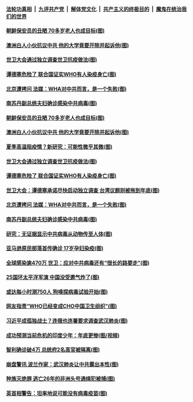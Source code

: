 

####  [法轮功真相](../../../../basic/blob/master/README.md?t=05201431) &nbsp;|&nbsp; [九评共产党](../../../../9ping.md/blob/master/README.md?t=05201431) &nbsp;|&nbsp; [解体党文化](../../../../jtdwh.md/blob/master/README.md?t=05201431)  &nbsp;|&nbsp; [共产主义的终极目的](../../../../gczydzjmd.md/blob/master/README.md?t=05201431) &nbsp;|&nbsp; [魔鬼在统治我们的世界](../../../../mgztzwmdsj.md/blob/master/README.md?t=05201431) 

#### [朝鲜保安员的丑陋 70多岁老人也成目标(图)](../pages/p9/933757.md?t=05201431) 

#### [澳洲白人小伙抗议中共 他的大学竟要开除并起诉他(图)](../pages/p9/933802.md?t=05201431) 

#### [世卫大会通过独立调查世卫抗疫做法(图)](../pages/p9/933788.md?t=05201431) 

#### [谭德塞危险了 联合国证实WHO有人染疫身亡(图)](../pages/p9/933744.md?t=05201431) 

#### [北京遭拷问 法媒：WHA对中共而言，是一个失败(图)](../pages/p9/933727.md?t=05201431) 

#### [南苏丹副总统夫妇确诊感染中共病毒(图)](../pages/p9/933716.md?t=05201431) 

#### [朝鲜保安员的丑陋 70多岁老人也成目标(图)](../pages/p9/933757.md?t=05201431) 

#### [澳洲白人小伙抗议中共 他的大学竟要开除并起诉他(图)](../pages/p9/933802.md?t=05201431) 

#### [夏季高温阻疫情？新研究：可能性微乎其微(图)](../pages/p9/933742.md?t=05201431) 

#### [世卫大会通过独立调查世卫抗疫做法(图)](../pages/p9/933788.md?t=05201431) 

#### [谭德塞危险了 联合国证实WHO有人染疫身亡(图)](../pages/p9/933744.md?t=05201431) 

#### [世卫大会：谭德塞承诺尽快启动独立调查 台湾议题则被拖到年底(图)](../pages/p9/933750.md?t=05201431) 

#### [北京遭拷问 法媒：WHA对中共而言，是一个失败(图)](../pages/p9/933727.md?t=05201431) 

#### [南苏丹副总统夫妇确诊感染中共病毒(图)](../pages/p9/933716.md?t=05201431) 

#### [研究：无证据显示中共病毒从动物传至人体(图)](../pages/p9/933646.md?t=05201431) 

#### [亚马逊原民部落首传确诊 17岁孕妇染疫(图)](../pages/p9/933690.md?t=05201431) 

#### [全球感染逾470万 世卫：应对中共病毒还有“很长的路要走”(图)](../pages/p9/933676.md?t=05201431) 

#### [25国环太平洋军演 中国没受邀气炸了(图)](../pages/p9/933683.md?t=05201431) 

#### [或达每小时测750人 狗嗅探病毒试验开始(图)](../pages/p9/933682.md?t=05201431) 

#### [网友指责“WHO已经变成CHO中国卫生组织”(图)](../pages/p9/933670.md?t=05201431) 

#### [习近平成孤独战士？连俄也连署要求调查武汉肺炎(图)](../pages/p9/933658.md?t=05201431) 

#### [成功预测当前危机的印度少年：年底更惨(图/视频)](../pages/p9/933656.md?t=05201431) 

#### [智利确诊破4万 总统府2名高官被隔离(图)](../pages/p9/933620.md?t=05201431) 

#### [崩盘警讯 波兰作家：武汉肺炎让中共露出本性(图)](../pages/p9/933537.md?t=05201431) 

#### [种族灭绝罪 逃亡26年的非洲头号通缉犯被捕(图)](../pages/p9/933533.md?t=05201431) 

#### [英首相警告：坦率地说可能没有病毒疫苗(图)](../pages/p9/933594.md?t=05201431) 

